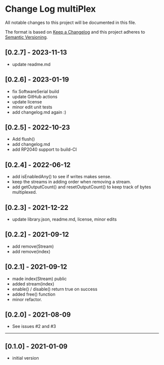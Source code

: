 # Change Log multiPlex

All notable changes to this project will be documented in this file.

The format is based on [Keep a Changelog](http://keepachangelog.com/)
and this project adheres to [Semantic Versioning](http://semver.org/).


## [0.2.7] - 2023-11-13
- update readme.md 


## [0.2.6] - 2023-01-19
- fix SoftwareSerial build
- update GitHub actions
- update license
- minor edit unit tests
- add changelog.md again :)

## [0.2.5] - 2022-10-23
- Add flush()
- add changelog.md
- add RP2040 support to build-CI

## [0.2.4] - 2022-06-12
- add isEnabledAny() to see if writes makes sense.
- keep the streams in adding order when removing a stream.
- add getOutputCount() and resetOutputCount() to keep track of bytes multiplexed.

## [0.2.3] - 2021-12-22
- update library.json, readme.md, license, minor edits

## [0.2.2] - 2021-09-12
- add remove(Stream)
- add remove(index)

## [0.2.1] - 2021-09-12
- made index(Stream) public
- added stream(index)
- enable() / disable() return true on success
- added free() function
- minor refactor.

## [0.2.0] - 2021-08-09
- See issues #2 and #3

----

## [0.1.0] - 2021-01-09
- initial version

